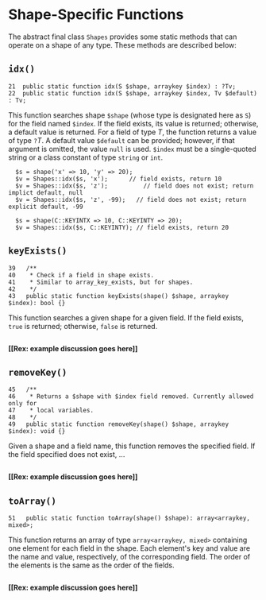 # Shape-Specific Functions

The abstract final class `Shapes` provides some static methods that can operate on a shape of any type. These methods are described below:

## `idx()`

```hack
21  public static function idx(S $shape, arraykey $index) : ?Tv; 
22  public static function idx(S $shape, arraykey $index, Tv $default) : Tv; 
```

This function searches shape `$shape` (whose type is designated here as `S`) for the field named `$index`. If the field exists, its value is returned; otherwise, a default value is returned. For a field of type *T*, the function returns a value of type `?`*T*. A default value `$default` can be provided; however, if that argument is omitted, the value `null` is used. `$index` must be a single-quoted string or a class constant of type `string` or `int`.

```hack
  $s = shape('x' => 10, 'y' => 20);
  $v = Shapes::idx($s, 'x');      // field exists, return 10
  $v = Shapes::idx($s, 'z');		  // field does not exist; return implict default, null
  $v = Shapes::idx($s, 'z', -99);	// field does not exist; return explicit default, -99

  $s = shape(C::KEYINTX => 10, C::KEYINTY => 20);
  $v = Shapes::idx($s, C::KEYINTY);	// field exists, return 20
```

## `keyExists()`

```hack
39   /** 
40    * Check if a field in shape exists. 
41    * Similar to array_key_exists, but for shapes. 
42    */ 
43   public static function keyExists(shape() $shape, arraykey $index): bool {} 
```

This function searches a given shape for a given field. If the field exists, `true` is returned; otherwise, `false` is returned.


```hack
```

**[[Rex: example discussion goes here]]**

## `removeKey()`

```hack
45   /** 
46    * Returns a $shape with $index field removed. Currently allowed only for 
47    * local variables. 
48    */ 
49   public static function removeKey(shape() $shape, arraykey $index): void {} 
```

Given a shape and a field name, this function removes the specified field. If the field specified does not exist, ...


```hack
```

**[[Rex: example discussion goes here]]**

## `toArray()`

```hack
51   public static function toArray(shape() $shape): array<arraykey, mixed>; 
```

This function returns an array of type `array<arraykey, mixed>` containing one element for each field in the shape. Each element's key and value are the name and value, respectively, of the corresponding field. The order of the elements is the same as the order of the fields.


```hack
```

**[[Rex: example discussion goes here]]**
